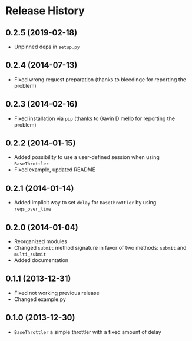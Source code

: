# Release History


## 0.2.5 (2019-02-18)

- Unpinned deps in `setup.py`


## 0.2.4 (2014-07-13)

- Fixed wrong request preparation (thanks to bleedinge for reporting the problem)


## 0.2.3 (2014-02-16)

- Fixed installation via `pip` (thanks to Gavin D'mello for reporting the problem)


## 0.2.2 (2014-01-15)

- Added possibility to use a user-defined session when using `BaseThrottler`
- Fixed example, updated README


## 0.2.1 (2014-01-14)

- Added implicit way to set `delay` for `BaseThrottler` by using `reqs_over_time`


## 0.2.0 (2014-01-04)

- Reorganized modules
- Changed `submit` method signature in favor of two methods: `submit` and `multi_submit`
- Added documentation


## 0.1.1 (2013-12-31)

- Fixed not working previous release
- Changed example.py


## 0.1.0 (2013-12-30)

- `BaseThrottler` a simple throttler with a fixed amount of delay
